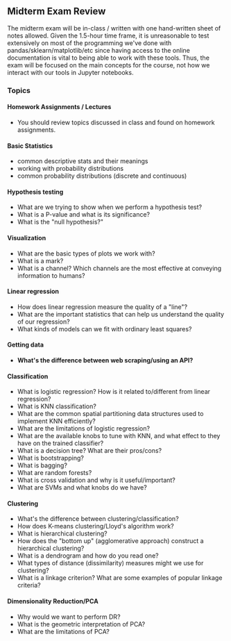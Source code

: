 ## **Midterm Exam Review**

The midterm exam will be in-class / written with one hand-written sheet of notes allowed. Given the 1.5-hour time frame, it is unreasonable to test extensively on most of the programming we've done with pandas/sklearn/matplotlib/etc since having access to the online documentation is vital to being able to work with these tools. Thus, the exam will be focused on the main concepts for the course, not how we interact with our tools in Jupyter notebooks.

### **Topics**

#### **Homework Assignments / Lectures**

- You should review topics discussed in class and found on homework assignments.

#### **Basic Statistics**

- common descriptive stats and their meanings
- working with probability distributions
- common probability distributions (discrete and continuous)

#### **Hypothesis testing**

- What are we trying to show when we perform a hypothesis test?
- What is a P-value and what is its significance?
- What is the "null hypothesis?"

#### **Visualization**

- What are the basic types of plots we work with?
- What is a mark?
- What is a channel? Which channels are the most effective at conveying information to humans?

#### **Linear regression**

- How does linear regression measure the quality of a "line"?
- What are the important statistics that can help us understand the quality of our regression?
- What kinds of models can we fit with ordinary least squares?

#### **Getting data**

- **What's the difference between web scraping/using an API?**

#### **Classification**

- What is logistic regression? How is it related to/different from linear regression?
- What is KNN classification?
- What are the common spatial partitioning data structures used to implement KNN efficiently?
- What are the limitations of logistic regression?
- What are the available knobs to tune with KNN, and what effect to they have on the trained classifier?
- What is a decision tree? What are their pros/cons?
- What is bootstrapping?
- What is bagging?
- What are random forests?
- What is cross validation and why is it useful/important?
- What are SVMs and what knobs do we have?

#### **Clustering**

- What's the difference between clustering/classification?
- How does K-means clustering/Lloyd's algorithm work?
- What is hierarchical clustering?
- How does the "bottom up" (agglomerative approach) construct a hierarchical clustering?
- What is a dendrogram and how do you read one?
- What types of distance (dissimilarity) measures might we use for clustering?
- What is a linkage criterion? What are some examples of popular linkage criteria?

#### **Dimensionality Reduction/PCA**

- Why would we want to perform DR?
- What is the geometric interpretation of PCA?
- What are the limitations of PCA?